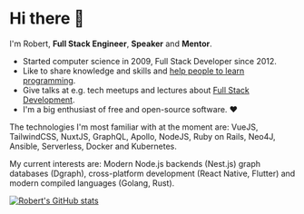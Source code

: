 # Hi there :wave:

I'm Robert, **Full Stack Engineer**, **Speaker** and **Mentor**.

* Started computer science in 2009, Full Stack Developer since 2012.
* Like to share knowledge and skills and [help people to learn programming](https://www.codementor.io/@roschaefer).
* Give talks at e.g. tech meetups and lectures about [Full Stack Development](https://www.youtube.com/playlist?list=PL1CiawkXA01PO_39DnKSrxWw99mU7mwWs).
* I'm a big enthusiast of free and open-source software. :heart:

The technologies I'm most familiar with at the moment are: VueJS, TailwindCSS, NuxtJS, GraphQL, Apollo, NodeJS, Ruby on Rails, Neo4J, Ansible, Serverless, Docker and Kubernetes.

My current interests are: Modern Node.js backends (Nest.js) graph databases (Dgraph), cross-platform development (React Native, Flutter) and modern compiled languages (Golang, Rust).

[![Robert's GitHub stats](https://github-readme-stats.vercel.app/api?username=roschaefer)](https://github.com/roschaefer/github-readme-stats)
